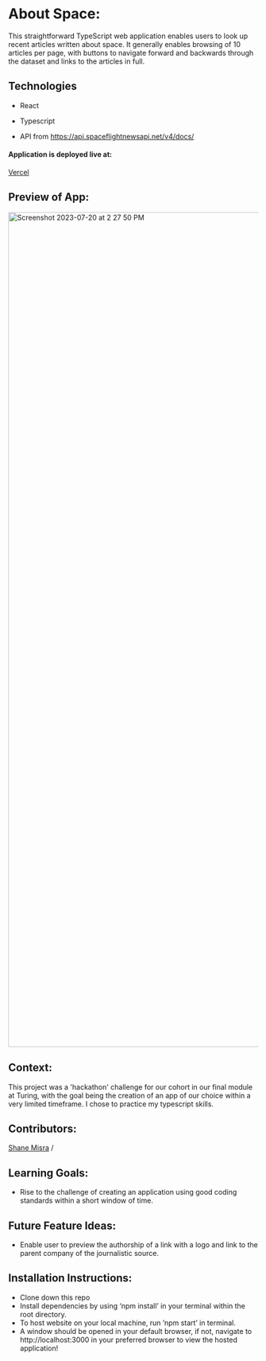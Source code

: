 # About Space:
[//]: <>

This straightforward TypeScript web application enables users to look up recent articles written about space. It generally enables browsing of 10 articles per page, with buttons to navigate forward and backwards through the dataset and links to the articles in full.

## Technologies
- React
- Typescript

- API from https://api.spaceflightnewsapi.net/v4/docs/

#### Application is deployed live at:
[Vercel](https://spacenewsbrowser.vercel.app)

## Preview of App:
[//]: <>
<img width="1678" alt="Screenshot 2023-07-20 at 2 27 50 PM" src="https://github.com/sdmisra/aboutSpace/assets/117242156/f318ce04-036d-4ffe-9855-47dcbfe4f57e">

## Context:
[//]: <>
This project was a 'hackathon' challenge for our cohort in our final module at Turing, with the goal being the creation of an app of our choice within a very limited timeframe. I chose to practice my typescript skills.

## Contributors:
[//]: <>
[Shane Misra](https://github.com/sdmisra) /


## Learning Goals:
[//]: <>
- Rise to the challenge of creating an application using good coding standards within a short window of time.




## Future Feature Ideas:
[//]: <>

- Enable user to preview the authorship of a link with a logo and link to the parent company of the journalistic source. 

## Installation Instructions:
[//]: <>

- Clone down this repo
- Install dependencies by using ‘npm install’ in your terminal within the root directory.
- To host website on your local machine, run ’npm start’ in terminal.
- A window should be opened in your default browser, if not, navigate to http://localhost:3000 in your preferred browser to view the hosted application!
